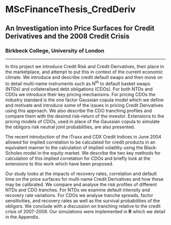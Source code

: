 # MScFinanceThesis_CredDeriv
## An Investigation into Price Surfaces for Credit Derivatives and the 2008 Credit Crisis

### Birkbeck College, University of London
---
In this project we introduce Credit Risk and Credit Derivatives, their place in the marketplace, and attempt to put this in context of the current economic climate. We introduce and describe credit default swaps and then move on to detail multi-name instruments such as N<sup>th</sup> to default basket swaps (NTDs) and collateralised debt obligations (CDOs). For both NTDs and CDOs we introduce their key pricing mechanisms.  For pricing CDOs the industry standard is the one factor Gaussian copula model which we define and motivate and introduce some of the issues in pricing Credit Derivatives using this approach. We also describe the CDO tranching profiles and compare them with the desired risk-return of the investor.  Extensions to the pricing models of CDOs, used in place of the Gaussian copula to simulate the obligors risk neutral joint probabilities, are also presented. 

The recent introduction of the iTraxx and CDX Credit Indices in June 2004 allowed for implied correlation to be calculated for credit products in an equivalent manner to the calculation of implied volatility using the Black-Scholes model in the equity market.  We describe the two key methods for calculation of this implied correlation for CDOs and briefly look at the extensions to this work which have been proposed. 

Our study looks at the impacts of recovery rates, correlation and default time on the price surfaces for multi-name Credit Derivatives and how these may be calibrated. We compare and analyse the risk profiles of different NTDs and CDO tranches.  For NTDs we examine default intensity and recovery rate variations. For CDOs we analyse tranche spreads, factor sensitivities, and recovery rates as well as the survival probabilities of the obligors. We conclude with a discussion on tranching relative to the credit crisis of 2007-2008. Our simulations were implemented in **R** which we detail in the Appendix.
